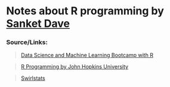 # Notes about R programming by [Sanket Dave](https://www.linkedin.com/in/sanketdave88)

### **Source/Links:**

> [Data Science and Machine Learning Bootcamp with R](https://www.udemy.com/course/data-science-and-machine-learning-bootcamp-with-r) 

> [R Programming by John Hopkins University](https://www.coursera.org/learn/r-programming) 

> [Swirlstats](swirlstats.com)




